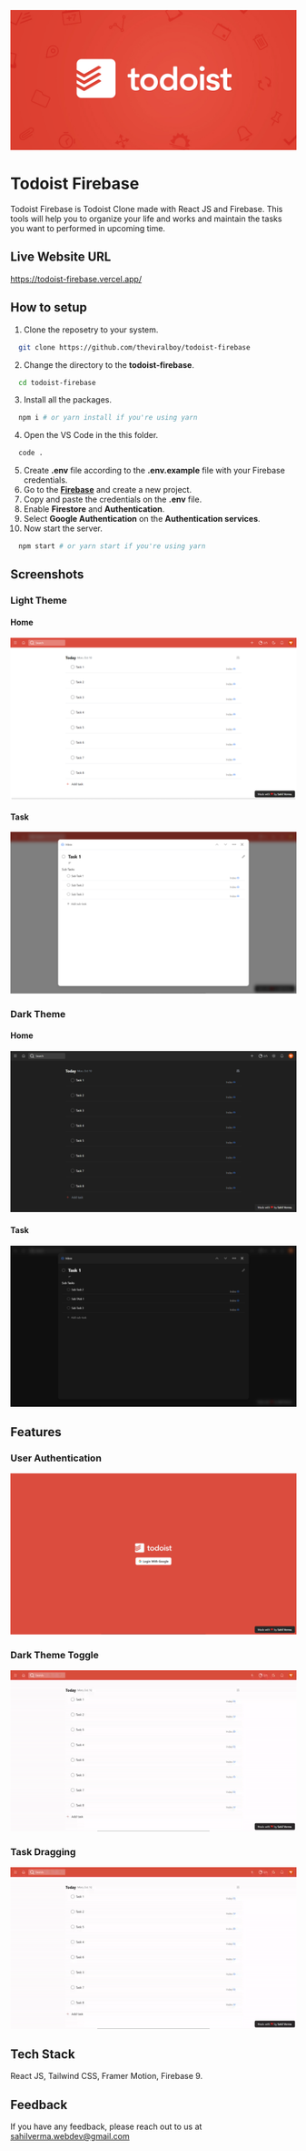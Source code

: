 ![Todoist Firebase](public/images/open-graph.png)

# Todoist Firebase

Todoist Firebase is Todoist Clone made with React JS and Firebase. This tools will help you to organize your life and works and maintain the tasks you want to performed in upcoming time.

## Live Website URL

https://todoist-firebase.vercel.app/

## How to setup

1. Clone the reposetry to your system.

```bash
  git clone https://github.com/theviralboy/todoist-firebase
```

2. Change the directory to the **todoist-firebase**.

```bash
  cd todoist-firebase
```

3. Install all the packages.

```bash
  npm i # or yarn install if you're using yarn
```

4. Open the VS Code in the this folder.

```bash
  code .
```

5. Create **.env** file according to the **.env.example** file with your Firebase credentials.
6. Go to the **[Firebase](https://firebase.google.com/)** and create a new project.
7. Copy and paste the credentials on the **.env** file.
8. Enable **Firestore** and **Authentication**.
9. Select **Google Authentication** on the **Authentication services**.
10. Now start the server.

```bash
  npm start # or yarn start if you're using yarn
```

## Screenshots

### Light Theme

#### Home

![Home](screenshots/home-light.png)

#### Task

![Task](screenshots/task-light.png)

### Dark Theme

#### Home

![Home](screenshots/home-dark.png)

#### Task

![Task](screenshots/task-dark.png)

## Features

### User Authentication

![Login](screenshots/login.png)

### Dark Theme Toggle

![Dark Theme Toggle](screenshots/task-drag.gif)

### Task Dragging

![Task Dragging](screenshots/task-drag.gif)

## Tech Stack

React JS, Tailwind CSS, Framer Motion, Firebase 9.

## Feedback

If you have any feedback, please reach out to us at sahilverma.webdev@gmail.com

